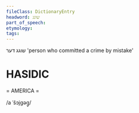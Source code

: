 ```yaml
---
fileClass: DictionaryEntry
headword: שוגג
part_of_speech: 
etymology: 
tags: 
---
```

שוגג
דער
'person who committed a crime by mistake'

HASIDIC
=======
= AMERICA = 

/a ˈšɔjgəg̥/